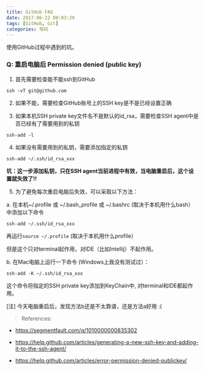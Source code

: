```yaml
---
title: GitHub FAQ
date: 2017-06-22 00:03:29
tags: [GitHub, Git]
categories: 写码
---
```


使用GitHub过程中遇到的坑。

<!-- more -->

### Q: 重启电脑后 Permission denied (public key) ###

1) 首先需要检查能不能ssh到GitHub

```
ssh -vT git@github.com
```

2) 如果不能，需要检查GitHub账号上的SSH key是不是已经设置正确

3) 如果本机SSH private key文件名不是默认的id_rsa，需要检查SSH agent中是否已经有了需要用到的私钥

```
ssh-add -l
```

4) 如果没有需要用到的私钥，需要添加指定的私钥

```
ssh-add ~/.ssh/id_rsa_xxx
```

**坑：这一步添加私钥，只在SSH agent当前进程中有效，当电脑重启后，这个设置就失效了!!**

5) 为了避免每次重启电脑后失效，可以采取以下方法：

a. 在本机~/.profile 或 ~/.bash_profile 或 ~/.bashrc (取决于本机用什么bash）中添加以下命令

```
ssh-add ~/.ssh/id_rsa_xxx
```

再运行`source ~/.profile` (取决于本机用什么profile）

但是这个只对terminal起作用，对IDE（比如Intellij）不起作用。

b. 在Mac电脑上运行一下命令 (Windows上我没有测试过）：

```
ssh-add -K ~/.ssh/id_rsa_xxx
```

这个命令将指定的SSH private key添加到KeyChain中, 对terminal和IDE都起作用。

[注] 今天电脑重启后，发现方法b还是不太靠谱，还是方法a好用 :(


> References:

* https://segmentfault.com/q/1010000000835302

* https://help.github.com/articles/generating-a-new-ssh-key-and-adding-it-to-the-ssh-agent/

* https://help.github.com/articles/error-permission-denied-publickey/





